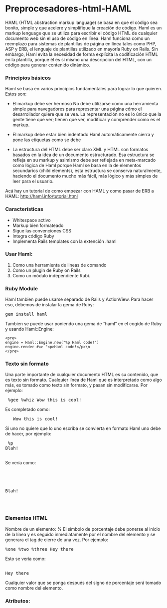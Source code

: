 # Preprocesadores-html-HAML
HAML (HTML abstraction markup language) se basa en que el código sea bonito, simple y que acelere y simplifique la creación de código.
Haml es un markup lenguage que se utiliza para escribir el código HTML de cualquier documento web sin el uso de código en línea. Haml funciona como un reemplazo para sistemas de plantillas de página en línea tales como PHP, ASP y ERB, el lenguaje de plantillas utilizado en mayoría Ruby on Rails. Sin embargo, Haml evita la necesidad de forma explícita la codificación HTML en la plantilla, porque él es sí mismo una descripción del HTML, con un código para generar contenido dinámico.

### Principios básicos

Haml se basa en varios principios fundamentales para lograr lo que quieren.  Estos son:

* El markup debe ser hermoso
No debe utilizarse como una herramienta simple para navegadores para representar una página cómo el desarrollador quiere        que se vea. La representación no es lo único que la gente tiene que ver; tienen que ver, modificar y comprender como es el markup.

* El markup debe estar bien indentado 
Haml automáticamente cierra y pone las etiquetas como se debe

* La estructura del HTML debe ser claro
XML y HTML son formatos basados en la idea de un documento estructurado. Esa estructura se refleja en su markup y asimismo debe ser reflejada en meta-marcado como lógica de Haml porque Haml se basa en la de elementos secundarios (child elements), esta estructura se conserva naturalmente, haciendo el documento mucho más fácil, más lógico y más simples de leer para el usuario.

Acá hay un tutorial de como empezar con HAML y como pasar de ERB a HAML: http://haml.info/tutorial.html

### Características

* Whitespace activo
* Markup bien formateado
* Sigue las convenciones CSS
* Integra código Ruby
* Implementa Rails templates con la extención .haml

### Usar Haml:

1. Como una herramienta de lineas de comando
2. Como un plugin de Ruby on Rails
3. Como un módulo independiente Rubí.

### Ruby Module
Haml tambien puede usarse separado de Rails y ActionView. Para hacer eso, debemos de instalar la gema de Ruby:
    <pre>gem install haml</pre>
Tambien se puede usar poniendo una gema de “haml” en el cogido de Ruby y usando Haml::Engine:
    
    <pre>
    engine = Haml::Engine.new("%p Haml code!")
    engine.render #=> "<p>Haml code!</p>\n
    </pre>

### Texto sin formato
Una parte importante de cualquier documento HTML es su contenido, que es texto sin formato. Cualquier línea de Haml que es interpretado como algo más, es tomado como texto sin formato, y pasan sin modificarse. Por ejemplo:
    <pre>
    %gee
    %whiz
    Wow this is cool!
    </pre>
Es completado como:
    <pre>
    <gee>
    <whiz>
    Wow this is cool!
    </whiz>
    </gee>
    </pre>
Si uno no quiere que lo uno escriba se convierta en formato Haml uno debe de hacer, por ejemplo:
    <pre>
    %p
    <div id="blah">Blah!</div>
    </pre>
Se vería como:
    <pre>
    <p>
    <div id="blah">Blah!</div>
    </p>
    </pre>

### Elementos HTML
Nombre de un elemento: %
El símbolo de porcentaje debe ponerse al inicio de la línea y es seguido inmediatamente por el nombre del elemento y se generara el tag de cierre de una vez. Por ejemplo:
    <pre>
    %one
    %two
    %three Hey there
    </pre>
Esto se vería como:
    <pre>
    <one>
    <two>
    <three>Hey there</three>
    </two>
    </one>
    </pre>
Cualquier valor que se ponga después del signo de porcentaje será tomado como nombre del elemento.

### Atributos:

